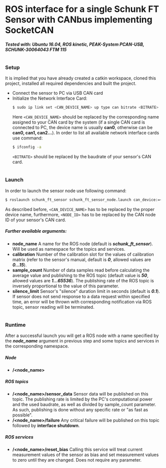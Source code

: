 # ROS interface for a single Schunk FT Sensor with CANbus implementing SocketCAN
##### Tested with: Ubuntu 16.04, ROS kinetic, PEAK-System PCAN-USB, SCHUNK-30064043 FTM 115
#
### Setup
It is implied that you have already created a catkin workspace, cloned this project, installed all required dependencies and built the project.
- Connect the sensor to PC via USB CAN card
- Initialize the Network Interface Card:
    ```sh
    $ sudo ip link set <CAN_DEVICE_NAME> up type can bitrate <BITRATE>
    ```
    Here `<CAN_DEVICE_NAME>` should be replaced by the corresponding name assigned to your CAN card by the system (if a single CAN card is connected to PC, the device name is usually **can0**, otherwise can be **can0, can1, can2...**).
    In order to list all available network interface cards use command:
     ```sh
    $ ifconfig -a
    ```
    `<BITRATE>` should be replaced by the baudrate of your sensor's CAN card.
#
### Launch
In order to launch the sensor node use following command:
```sh
$ roslaunch schunk_ft_sensor schunk_ft_sensor_node.launch can_device:=<CAN_DEVICE_NAME> can_node_id:=<NODE_ID>
```
As described before, `<CAN_DEVICE_NAME>` has to be replaced by the proper device name, furthermore, `<NODE_ID>` has to be replaced by the CAN node ID of your sensor's CAN card.

##### Further available arguments:
- **node_name**
A name for the ROS node (default is ***schunk_ft_sensor***). Will be used as namespace for the topics and services.
- **calibration**
Number of the calibration slot for the values of calibration matrix (refer to the sensor's manual, default is ***0***, allowed values are ***0...15***).
- **sample_count**
Number of data samples read before calculating the average value and publishing to the ROS topic (default value is ***50***, allowed values are ***1...65536***). The publishing rate of the ROS topic is inversely proportional to the value of this parameter.
- **silence_limit**
Sensor's "silence" duration limit in seconds (default is ***0.1***). If sensor does not send response to a data request within specified time, an error will be thrown with corresponding notification via ROS topic, sensor reading will be terminated.
#
### Runtime
After a successful launch you will get a ROS node with a name specified by the ***node_name*** argument in previous step and some topics and services in the corresponding namespace.
##### Node
- **/<node_name>**
##### ROS topics
- **/<node_name>/sensor_data**
Sensor data will be published on this topic. The publishing rate is limited by the PC's computational power and the used baudrate, as well as divided by sample_count parameter. As such, publishing is done without any specific rate or "as fast as possible".
- **/<node_name>/failure**
Any critical failure will be published on this topic followed by **interface shutdown**.
##### ROS services
- **/<node_name>/reset_bias**
Calling this service will treat current measurement values of the sensor as bias and set measurement values to zero until they are changed. Does not require any parameter.